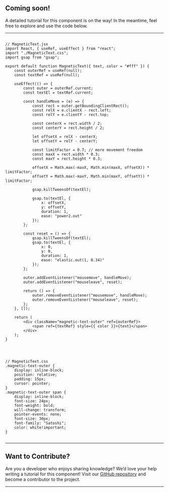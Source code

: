 ## Coming soon!

A detailed tutorial for this component is on the way! In the meantime, feel free to explore and use the code below.

---

```codegroup

// MagneticText.jsx
import React, { useRef, useEffect } from "react";
import "./MagneticText.css";
import gsap from "gsap";

export default function MagneticText({ text, color = "#fff" }) {
    const outerRef = useRef(null);
    const textRef = useRef(null);

    useEffect(() => {
        const outer = outerRef.current;
        const textEl = textRef.current;

        const handleMove = (e) => {
            const rect = outer.getBoundingClientRect();
            const relX = e.clientX - rect.left;
            const relY = e.clientY - rect.top;

            const centerX = rect.width / 2;
            const centerY = rect.height / 2;

            let offsetX = relX - centerX;
            let offsetY = relY - centerY;

            const limitFactor = 0.7; // more movement freedom
            const maxX = rect.width * 0.3;
            const maxY = rect.height * 0.3;

            offsetX = Math.max(-maxX, Math.min(maxX, offsetX)) * limitFactor;
            offsetY = Math.max(-maxY, Math.min(maxY, offsetY)) * limitFactor;

            gsap.killTweensOf(textEl);

            gsap.to(textEl, {
                x: offsetX,
                y: offsetY,
                duration: 1,
                ease: "power2.out"
            });
        };

        const reset = () => {
            gsap.killTweensOf(textEl);
            gsap.to(textEl, {
                x: 0,
                y: 0,
                duration: 1,
                ease: "elastic.out(1, 0.34)"
            });
        };

        outer.addEventListener("mousemove", handleMove);
        outer.addEventListener("mouseleave", reset);

        return () => {
            outer.removeEventListener("mousemove", handleMove);
            outer.removeEventListener("mouseleave", reset);
        };
    }, []);

    return (
        <div className="magnetic-text-outer" ref={outerRef}>
            <span ref={textRef} style={{ color }}>{text}</span>
        </div>
    );
}




// MagneticText.css
.magnetic-text-outer {
    display: inline-block;
    position: relative;
    padding: 15px;
    cursor: pointer;
}
.magnetic-text-outer span {
    display: inline-block;
    font-size: 24px;
    font-weight: bold;
    will-change: transform;
    pointer-events: none;
    font-size: 30px;
    font-family: "Satoshi";
    color: white!important;
}


```

---

## Want to Contribute?

Are you a developer who enjoys sharing knowledge? We’d love your help writing a tutorial for this component! Visit our [GitHub repository](https://github.com/CraftedByLunar/platform) and become a contributor to the project.

---

```footer

```
